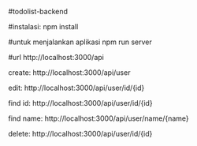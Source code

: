 #todolist-backend

#instalasi:
npm install 

#untuk menjalankan aplikasi
npm run server

#url
http://localhost:3000/api

create:
http://localhost:3000/api/user

edit:
http://localhost:3000/api/user/id/{id}

find id:
http://localhost:3000/api/user/id/{id}

find name:
http://localhost:3000/api/user/name/{name}

delete:
http://localhost:3000/api/user/id/{id}



